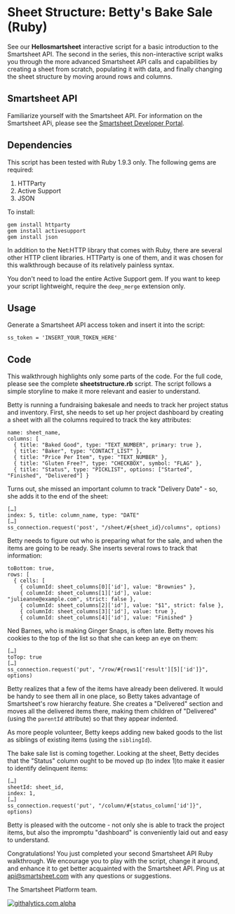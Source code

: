 Sheet Structure: Betty's Bake Sale (Ruby)
===
See our <b>Hellosmartsheet</b> interactive script for a basic introduction to the Smartsheet API.  The second in the series, this non-interactive script walks you through the more advanced Smartsheet API calls and capabilities by creating a sheet from scratch, populating it with data, and finally changing the sheet structure by moving around rows and columns.

Smartsheet API
---
Familiarize yourself with the Smartsheet API. For information on the Smartsheet APi, please see the [Smartsheet Developer Portal](http://smartsheet.com/developers).

Dependencies
---
This script has been tested with Ruby 1.9.3 only.
The following gems are required:

1. HTTParty
2. Active Support
3. JSON  

To install:

	gem install httparty
	gem install activesupport
	gem install json

In addition to the Net:HTTP library that comes with Ruby, there are several other HTTP client libraries.  HTTParty is one of them, and it was chosen for this walkthrough because of its relatively painless syntax.

You don't need to load the entire Active Support gem.  If you want to keep your script lightweight, require the <code>deep_merge</code> extension only.

Usage
---
Generate a Smartsheet API access token and insert it into the script:

	ss_token = 'INSERT_YOUR_TOKEN_HERE'


Code
---
This walkthrough highlights only some parts of the code.  For the full code, please see the complete <b>sheetstructure.rb</b> script.  The script follows a simple storyline to make it more relevant and easier to understand.

Betty is running a fundraising bakesale and needs to track her project status and inventory.  First, she needs to set up her project dashboard by creating a sheet with all the columns required to track the key attributes:  

	name: sheet_name,
    columns: [
      { title: "Baked Good", type: "TEXT_NUMBER", primary: true },
      { title: "Baker", type: "CONTACT_LIST" },
      { title: "Price Per Item", type: "TEXT_NUMBER" },
      { title: "Gluten Free?", type: "CHECKBOX", symbol: "FLAG" },
      { title: "Status", type: "PICKLIST", options: ["Started", "Finished", "Delivered"] }

	
Turns out, she missed an important column to track "Delivery Date" - so, she adds it to the end of the sheet:
	
	[…] 
    index: 5, title: column_name, type: "DATE"
	[…] 
	ss_connection.request('post', "/sheet/#{sheet_id}/columns", options)

Betty needs to figure out who is preparing what for the sale, and when the items are going to be ready.  She inserts several rows to track that information: 
	
    toBottom: true,
    rows: [
      { cells: [
        { columnId: sheet_columns[0]['id'], value: "Brownies" },
        { columnId: sheet_columns[1]['id'], value: "julieanne@example.com", strict: false },
        { columnId: sheet_columns[2]['id'], value: "$1", strict: false },
        { columnId: sheet_columns[3]['id'], value: true },
        { columnId: sheet_columns[4]['id'], value: "Finished" }


Ned Barnes, who is making Ginger Snaps, is often late.  Betty moves his cookies to the top of the list so that she can keep an eye on them:

	[…] 
	toTop: true
	[…] 
	ss_connection.request('put', "/row/#{rows1['result'][5]['id']}", options)
	
Betty realizes that a few of the items have already been delivered.  It would be handy to see them all in one place, so Betty takes advantage of Smartsheet's row hierarchy feature.  She creates a "Delivered" section and moves all the delivered items there, making them children of "Delivered" (using the <code>parentId</code> attribute) so that they appear indented.
	
As more people volunteer, Betty keeps adding new baked goods to the list as siblings of existing items (using the <code>siblingId</code>).

The bake sale list is coming together.  Looking at the sheet, Betty decides that the "Status" column ought to be moved up (to index 1)to make it easier to identify delinquent items:

	[…] 
    sheetId: sheet_id,
    index: 1,
	[…] 
	ss_connection.request('put', "/column/#{status_column['id']}", options)

Betty is pleased with the outcome - not only she is able to track the project items, but also the impromptu "dashboard" is conveniently laid out and easy to understand.
	
Congratulations!  You just completed your second Smartsheet API Ruby walkthrough.  We encourage you to play with the script, change it around, and enhance it to get better acquainted with the Smartsheet API.  Ping us at api@smartsheet.com with any questions or suggestions.

The Smartsheet Platform team. 

[![githalytics.com alpha](https://cruel-carlota.pagodabox.com/8682c8fc5c6618bcdad0698d2832b639 "githalytics.com")](http://githalytics.com/smartsheet-platform/samples)
